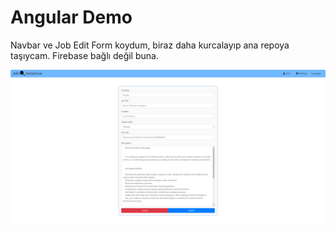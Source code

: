 # Angular Demo

Navbar ve Job Edit Form koydum, biraz daha kurcalayıp ana repoya taşıycam. Firebase bağlı değil buna.


![alt text](demo.png)
